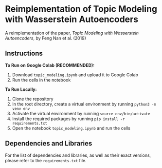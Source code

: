 # Reimplementation of Topic Modeling with Wasserstein Autoencoders
A reimplementation of the paper, _Topic Modeling with Wasserstein Autoencoders_, by Feng Nan et al. (2019)

## Instructions
**To Run on Google Colab (RECOMMENDED):**
1. Download `topic_modeling.ipynb` and upload it to Google Colab
2. Run the cells in the notebook

**To Run Locally:**
1. Clone the repository
2. In the root directory, create a virtual environment by running `python3 -m venv env`
3. Activate the virtual environment by running `source env/bin/activate`
4. Install the required packages by running `pip install -r requirements.txt`
4. Open the notebook `topic_modeling.ipynb` and run the cells

## Dependencies and Libraries
For the list of dependencies and libraries, as well as their exact versions, please refer to the `requirements.txt` file.
